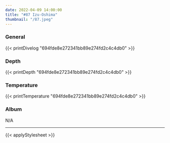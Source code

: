 ```yaml
---
date: 2022-04-09 14:00:00
title: "#87 Izu-Oshima"
thumbnail: "/87.jpeg"
---
```


### General

{{< printDivelog "694fde8e272341bb89e274fd2c4c4db0" >}}

### Depth

{{< printDepth "694fde8e272341bb89e274fd2c4c4db0" >}}

### Temperature

{{< printTemperature "694fde8e272341bb89e274fd2c4c4db0" >}}

### Album

N/A

---

{{< applyStylesheet >}}
